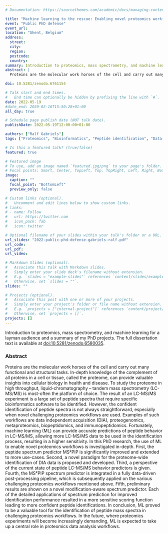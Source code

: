 ```yaml
---
# Documentation: https://sourcethemes.com/academic/docs/managing-content/

title: "Machine learning to the rescue: Enabling novel proteomics workflows with data-driven bioinformatics methods"
event: "Public PhD defense"
event_url: 
location: "Ghent, Belgium"
address:
  street:
  city:
  region:
  postcode:
  country:
summary: Introduction to proteomics, mass spectrometry, and machine learning for a layman audience and a summary of my PhD projects
abstract: |
  Proteins are the molecular work horses of the cell and carry out many functional and structural tasks. In-depth knowledge of the complement of all proteins in a cell or tissue, called the proteome, can provide valuable insights into cellular biology in health and disease. To study the proteome in high throughput, liquid-chromatography – tandem mass spectrometry (LC-MS/MS) is most-often the platform of choice. The result of an LC-MS/MS experiment is a large set of peptide spectra that require specific bioinformatics software to be identified. However, the confident identification of peptide spectra is not always straightforward, especially when novel challenging proteomics workflows are used. Examples of such workflows are data independent acquisition (DIA), proteogenomics, metaproteomics, biopeptidomics, and immunopeptidomics. Fortunately, machine learning (ML) can provide accurate predictions of peptide behavior in LC-MS/MS, allowing more LC-MS/MS data to be used in the identification process, resulting in a higher sensitivity. In this PhD research, the use of ML to enable novel proteomics workflows is investigated in-depth. First, the peptide spectrum predictor MS²PIP is significantly improved and extended to more use-cases. Second, a novel paradigm for the proteome-wide identification of DIA data is proposed and developed. Third, a perspective of the current state of peptide LC-MS/MS behavior predictors is given. Fourth, the MS²PIP spectrum predictor is integrated in a fully data-driven post-processing pipeline, which is subsequently applied on the various challenging proteomics workflows mentioned above. Fifth, preliminary results are shown on a novel modification-aware spectrum predictor. Each of the detailed applications of spectrum prediction for improved identification performance resulted in a more sensitive scoring function leading to more confident peptide identifications. In conclusion, ML proved to be a valuable tool for the identification of peptide mass spectra in challenging proteomics workflows. In the future, where proteomics experiments will become increasingly demanding, ML is expected to take up a central role in proteomics data analysis workflows.

doi: 10.5281/zenodo.6761154

# Talk start and end times.
#   End time can optionally be hidden by prefixing the line with `#`.
date: 2022-05-19
#date_end: 2020-02-16T15:50:28+01:00
all_day: true

# Schedule page publish date (NOT talk date).
publishDate: 2022-05-19T12:00:00+01:00

authors: ["Ralf Gabriels"]
tags: ["Proteomics", "Bioinformatics", "Peptide identification", "Data-independent Acquisition", "Lecture"]

# Is this a featured talk? (true/false)
featured: true

# Featured image
# To use, add an image named `featured.jpg/png` to your page's folder.
# Focal points: Smart, Center, TopLeft, Top, TopRight, Left, Right, BottomLeft, Bottom, BottomRight.
image:
  caption: ""
  focal_point: "BottomLeft"
  preview_only: false

# Custom links (optional).
#   Uncomment and edit lines below to show custom links.
# links:
# - name: Follow
#   url: https://twitter.com
#   icon_pack: fab
#   icon: twitter

# Optional filename of your slides within your talk's folder or a URL.
url_slides: "2022-public-phd-defense-gabriels-ralf.pdf"
url_code:
url_pdf:
url_video:

# Markdown Slides (optional).
#   Associate this talk with Markdown slides.
#   Simply enter your slide deck's filename without extension.
#   E.g. `slides = "example-slides"` references `content/slides/example-slides.md`.
#   Otherwise, set `slides = ""`.
slides: ""

# Projects (optional).
#   Associate this post with one or more of your projects.
#   Simply enter your project's folder or file name without extension.
#   E.g. `projects = ["internal-project"]` references `content/project/deep-learning/index.md`.
#   Otherwise, set `projects = []`.
projects: []
---
```

Introduction to proteomics, mass spectrometry, and machine learning for a layman audience and a summary of my PhD projects.
The full dissertation text is available at [doi:10.5281/zenodo.6580035](doi.org/10.5281/zenodo.6580035).

### Abstract
Proteins are the molecular work horses of the cell and carry out many functional and structural tasks. In-depth knowledge of the complement of all proteins in a cell or tissue, called the proteome, can provide valuable insights into cellular biology in health and disease. To study the proteome in high throughput, liquid-chromatography – tandem mass spectrometry (LC-MS/MS) is most-often the platform of choice. The result of an LC-MS/MS experiment is a large set of peptide spectra that require specific bioinformatics software to be identified. However, the confident identification of peptide spectra is not always straightforward, especially when novel challenging proteomics workflows are used. Examples of such workflows are data independent acquisition (DIA), proteogenomics, metaproteomics, biopeptidomics, and immunopeptidomics. Fortunately, machine learning (ML) can provide accurate predictions of peptide behavior in LC-MS/MS, allowing more LC-MS/MS data to be used in the identification process, resulting in a higher sensitivity. In this PhD research, the use of ML to enable novel proteomics workflows is investigated in-depth. First, the peptide spectrum predictor MS²PIP is significantly improved and extended to more use-cases. Second, a novel paradigm for the proteome-wide identification of DIA data is proposed and developed. Third, a perspective of the current state of peptide LC-MS/MS behavior predictors is given. Fourth, the MS²PIP spectrum predictor is integrated in a fully data-driven post-processing pipeline, which is subsequently applied on the various challenging proteomics workflows mentioned above. Fifth, preliminary results are shown on a novel modification-aware spectrum predictor. Each of the detailed applications of spectrum prediction for improved identification performance resulted in a more sensitive scoring function leading to more confident peptide identifications. In conclusion, ML proved to be a valuable tool for the identification of peptide mass spectra in challenging proteomics workflows. In the future, where proteomics experiments will become increasingly demanding, ML is expected to take up a central role in proteomics data analysis workflows.
